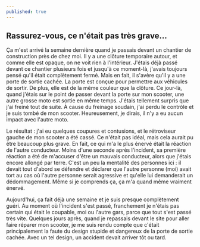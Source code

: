 ```yaml
---
published: true
---
```

## Rassurez-vous, ce n'était pas très grave...

Ça m'est arrivé la semaine dernière quand je passais devant un chantier de construction près de chez moi. Il y a une clôture temporaire autour, et comme elle est opaque, on ne voit rien à l'intérieur. J'étais déjà passé devant ce chantier plusieurs fois et jusqu'à ce moment-là, j'avais toujours pensé qu'il était complètement fermé. Mais en fait, il s'avère qu'il y a une porte de sortie cachée. La porte est conçue pour permettre aux véhicules de sortir. De plus, elle est de la même couleur que la clôture. Ce jour-là, quand j'étais sur le point de passer devant la porte sur mon scooter, une autre grosse moto est sortie en même temps. J'étais tellement surpris que j'ai freiné tout de suite. À cause du freinage soudain, j'ai perdu le contrôle et je suis tombé de mon scooter. Heureusement, je dirais, il n'y a eu aucun impact avec l'autre moto.

Le résultat : j'ai eu quelques coupures et contusions, et le rétroviseur gauche de mon scooter a été cassé. Ce n'était pas idéal, mais cela aurait pu être beaucoup plus grave. En fait, ce qui m'a le plus énervé était la réaction de l'autre conducteur. Moins d'une seconde après l'incident, sa première réaction a été de m'accuser d'être un mauvais conducteur, alors que j'étais encore allongé par terre. C'est un peu la mentalité des personnes ici : il devait tout d'abord se défendre et déclarer que l'autre personne (moi) avait tort au cas où l'autre personne serait agressive et qu'elle lui demanderait un dédommagement. Même si je comprends ça, ça m'a quand même vraiment énervé.

Aujourd'hui, ça fait déjà une semaine et je suis presque complètement guéri. Au moment où l'incident s'est passé, franchement je n'étais pas certain qui était le coupable, moi ou l'autre gars, parce que tout s'est passé très vite. Quelques jours après, quand je repassais devant le site pour aller faire réparer mon scooter, je me suis rendu compte que c'était principalement la faute du design stupide et dangereux de la porte de sortie cachée. Avec un tel design, un accident devait arriver tôt ou tard.

